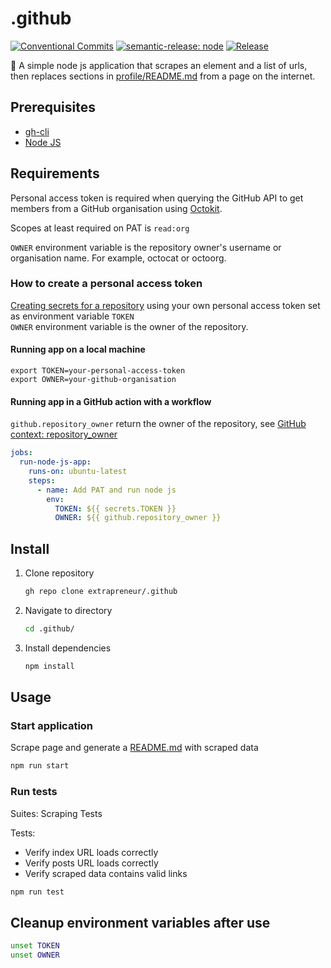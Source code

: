 # .github

[![Conventional Commits](https://img.shields.io/badge/Conventional%20Commits-1.0.0-yellow.svg)](https://conventionalcommits.org)
[![semantic-release: node](https://img.shields.io/badge/semantic--release-node-e10079?logo=semantic-release)](https://github.com/semantic-release/semantic-release)
[![Release](https://github.com/extrapreneur/.github/actions/workflows/release.yml/badge.svg)](https://github.com/extrapreneur/.github/actions/workflows/release.yml)

📖 A simple node js application that scrapes an element and a list of urls, then replaces sections in [profile/README.md](./profile/README.md) from a page on the internet.

## Prerequisites

- [gh-cli](https://github.com/cli/cli?tab=readme-ov-file#installation)
- [Node JS](https://nodejs.org/en/download/package-manager)

## Requirements

Personal access token is required when querying the GitHub API to get members from a GitHub organisation using [Octokit](https://github.com/octokit).

Scopes at least required on PAT is `read:org`

`OWNER` environment variable is the repository owner's username or organisation name. For example, octocat or octoorg.

### How to create a personal access token

[Creating secrets for a repository](https://docs.github.com/en/actions/how-tos/write-workflows/choose-what-workflows-do/use-secrets#creating-secrets-for-a-repository) using your own personal access token set as environment variable `TOKEN`  
`OWNER` environment variable is the owner of the repository.

#### Running app on a local machine

```shell
export TOKEN=your-personal-access-token
export OWNER=your-github-organisation
```

#### Running app in a GitHub action with a workflow

`github.repository_owner` return the owner of the repository, see [GitHub context: repository_owner](https://docs.github.com/en/actions/reference/workflows-and-actions/contexts#github-context)

```yaml
jobs:
  run-node-js-app:
    runs-on: ubuntu-latest
    steps:
      - name: Add PAT and run node js
        env:
          TOKEN: ${{ secrets.TOKEN }}
          OWNER: ${{ github.repository_owner }}
```

## Install

1. Clone repository

   ```bash
   gh repo clone extrapreneur/.github
   ```

1. Navigate to directory

   ```bash
   cd .github/
   ```

1. Install dependencies

   ```bash
   npm install
   ```

## Usage

### Start application

Scrape page and generate a [README.md](profile/README.md) with scraped data

```bash
npm run start
```

### Run tests

Suites: Scraping Tests

Tests:

- Verify index URL loads correctly
- Verify posts URL loads correctly
- Verify scraped data contains valid links

```bash
npm run test
```

## Cleanup environment variables after use

```bash
unset TOKEN
unset OWNER
```
